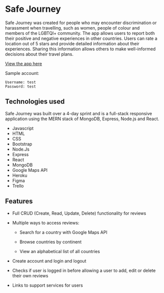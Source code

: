 # Safe Journey

Safe Journey was created for people who may encounter discrimination or harassment when travelling, such as women, people of colour and members of the LGBTQI+ community. The app allows users to report both their positive and negative experiences in other countries. Users can rate a location out of 5 stars and provide detailed information about their experiences. Sharing this information allows others to make well-informed decisions about their travel plans.

[View the app here](#)

Sample account:
```
Username: test
Password: test
```
## Technologies used

Safe Journey was built over a 4-day sprint and is a full-stack responsive application using the MERN stack of MongoDB, Express, Node.js and React. 

- Javascript
- HTML
- CSS
- Bootstrap
- Node.Js
- Express
- React
- MongoDB
- Google Maps API
- Heroku
- Figma
- Trello

## Features

- Full CRUD (Create, Read, Update, Delete) functionality for reviews

- Multiple ways to access reviews:
    - Search for a country with Google Maps API

    - Browse countries by continent
    - View an alphabetical list of all countries
- Create account and login and logout
- Checks if user is logged in before allowing a user to add, edit or delete their own reviews

- Links to support services for users